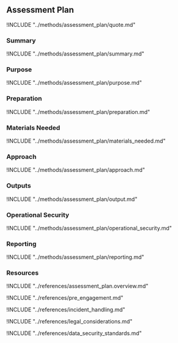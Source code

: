 ## Assessment Plan

!INCLUDE "../methods/assessment_plan/quote.md"

### Summary

!INCLUDE "../methods/assessment_plan/summary.md"

### Purpose

!INCLUDE "../methods/assessment_plan/purpose.md"

### Preparation

<?trainer resources?>

!INCLUDE "../methods/assessment_plan/preparation.md"

### Materials Needed

!INCLUDE "../methods/assessment_plan/materials_needed.md"

### Approach

!INCLUDE "../methods/assessment_plan/approach.md"

### Outputs

!INCLUDE "../methods/assessment_plan/output.md"

### Operational Security

!INCLUDE "../methods/assessment_plan/operational_security.md"

### Reporting 

!INCLUDE "../methods/assessment_plan/reporting.md"

### Resources
<div class="greybox">
!INCLUDE "../references/assessment_plan.overview.md"

!INCLUDE "../references/pre_engagement.md"

!INCLUDE "../references/incident_handling.md"

!INCLUDE "../references/legal_considerations.md"

!INCLUDE "../references/data_security_standards.md"
</div>
